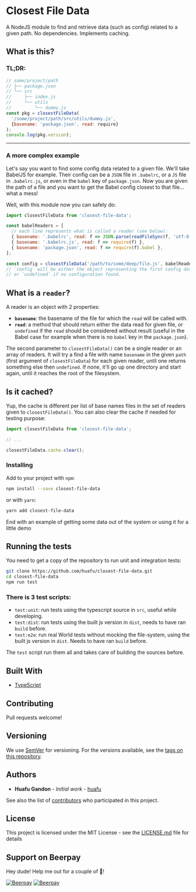 # Closest File Data

A NodeJS module to find and retrieve data (such as config) related to a given path. No dependencies. Implements caching.

## What is this?

### TL;DR:

```js
// some/project/path
// ├── package.json
// └── src
//     ├── index.js
//     └── utils
//         └── dummy.js
const pkg = closestFileData(
  '/some/project/path/src/utils/dummy.js',
  {basename: 'package.json', read: require}
);
console.log(pkg.version);
```

---

### A more complex example

Let's say you want to find some config data related to a given file. We'll take BabelJS for example. Their config can be
a `JSON` file in `.babelrc`, or a `JS` file in `.babelrc.js`, or even in the `babel` key of `package.json`.
Now you are given the path of a file and you want to get the Babel config closest to that file... what a mess!

Well, with this module now you can safely do:

```js
import closestFileData from 'closest-file-data';

const babelReaders = [
  // each line represents what is called a reader (see below):
  { basename: '.babelrc', read: f => JSON.parse(readFileSync(f, 'utf-8')) },
  { basename: '.babelrc.js', read: f => require(f) },
  { basename: 'package.json', read: f => require(f).babel },
];

const config = closestFileData('/path/to/some/deep/file.js', babelReaders);
// `config` will be either the object representing the first config data found,
// or `undefined` if no configuration found.
```

## What is a `reader`?

A reader is an object with 2 properties:

- **`basename`**: the basename of the file for which the `read` will be called with.
- **`read`**: a method that should return either the data read for given file, or `undefined` if the `read` should
  be considered without result (useful in the Babel case for example when there is no `babel` key in the `package.json`).

The second parameter to `closestFileData()` can be a single reader or an array of readers.
It will try a find a file with name `basename` in the given `path` (first argument of `closestFileData`) for each
given reader, until one returns something else then `undefined`. If none, it'll go up one directory and start again,
until it reaches the root of the filesystem.

## Is it cached?

Yup, the cache is different per list of base names files in the set of readers given to `closestFileData()`.
You can also clear the cache if needed for testing purpose:

```js
import closestFileData from 'closest-file-data';

// ...

closestFileData.cache.clear();
```

### Installing

Add to your project with `npm`:

```bash
npm install --save closest-file-data
```

or with `yarn`:

```bash
yarn add closest-file-data
```

End with an example of getting some data out of the system or using it for a little demo

## Running the tests

You need to get a copy of the repository to run unit and integration tests:

```bash
git clone https://github.com/huafu/closest-file-data.git
cd closest-file-data
npm run test
```

### There is 3 test scripts:

- `test:unit`: run tests using the typescript source in `src`, useful while developing.
- `test:dist`: run tests using the built js version in `dist`, needs to have ran `build` before.
- `test:e2e`: run real World tests without mocking the file-system, using the built js version in `dist`. Needs to have ran `build` before.

The `test` script run them all and takes care of building the sources before.

## Built With

* [TypeScript](https://www.typescriptlang.org/)

## Contributing

Pull requests welcome!

## Versioning

We use [SemVer](http://semver.org/) for versioning. For the versions available, see the [tags on this repository](https://github.com/huafu/closest-file-data/tags). 

## Authors

* **Huafu Gandon** - *Initial work* - [huafu](https://github.com/huafu)

See also the list of [contributors](https://github.com/huafu/closest-file-data/contributors) who participated in this project.

## License

This project is licensed under the MIT License - see the [LICENSE.md](LICENSE.md) file for details

## Support on Beerpay
Hey dude! Help me out for a couple of :beers:!

[![Beerpay](https://beerpay.io/huafu/closest-file-data/badge.svg?style=beer-square)](https://beerpay.io/huafu/closest-file-data)  [![Beerpay](https://beerpay.io/huafu/closest-file-data/make-wish.svg?style=flat-square)](https://beerpay.io/huafu/closest-file-data?focus=wish)